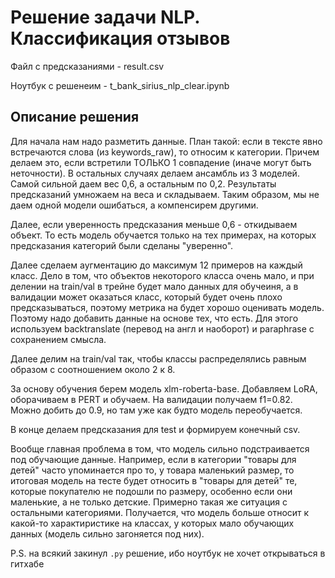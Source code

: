 # Решение задачи NLP. Классификация отзывов

Файл с предсказаниями - result.csv

Ноутбук с решенеим - t_bank_sirius_nlp_clear.ipynb

## Описание решения

Для начала нам надо разметить данные. План такой: если в тексте явно встречаются слова (из keywords_raw),
то относим к категории. Причем делаем это, если встретили ТОЛЬКО 1 совпадение (иначе могут быть неточности).
В остальных случаях делаем ансамбль из 3 моделей. Самой сильной даем вес 0,6, а остальным по 0,2. Результаты предсказаний умножаем на веса
и складываем. Таким образом, мы не даем одной модели ошибаться, а компенсирем другими. 

Далее, если уверенность предсказания меньше 0,6 - откидываем объект. То есть модель обучается только на тех примерах, на которых предсказания категорий были сделаны "уверенно".

Далее сделаем аугментацию до максимум 12 примеров на каждый класс. Дело в том, что объектов некоторого класса очень мало, и при делении на train/val
в трейне будет мало данных для обучеиня, а в валидации может оказаться класс, который будет очень плохо предсказываться, поэтому метрика на будет хорошо оценивать модель.
Поэтому надо добавить данные на основе тех, что есть. Для этого используем backtranslate (перевод на англ и наоборот) и paraphrase с сохранением смысла. 

Далее делим на train/val так, чтобы классы распределялись равным образом с соотношением около 2 к 8. 

За основу обучения берем модель xlm-roberta-base. Добавляем LoRA, оборачиваем в PERT и обучаем. На валидации получаем f1=0.82. Можно добить до 0.9, но там уже как будто модель
переобучается. 

В конце делаем предсказания для test и формируем конечный csv.

Вообще главная проблема в том, что модель сильно подстраивается под обучающие данные. Например, если в категории "товары для детей" часто упоминается про то, у товара маленький размер,
то итоговая модель на тесте будет относить в "товары для детей" те, которые покупателю не подошли по размеру, особенно если они маленькие, а не только детские. Примерно такая же ситуация с 
остальными категориями. Получается, что модель больше относит к какой-то характиристике на классах, у которых мало обучающих данных (модель сильно загоняется под них). 

P.S. на всякий закинул `.py` решение, ибо ноутбук не хочет открываться в гитхабе
